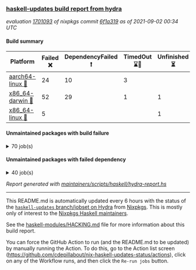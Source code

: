 ### [haskell-updates build report from hydra](https://hydra.nixos.org/jobset/nixpkgs/haskell-updates)
*evaluation [1701093](https://hydra.nixos.org/eval/1701093) of nixpkgs commit [6f1a319](https://github.com/NixOS/nixpkgs/commits/6f1a319c4567d1c4273f38949ba65586585f2144) as of 2021-09-02 00:34 UTC*
#### Build summary

 | Platform | Failed :x: | DependencyFailed :heavy_exclamation_mark: | TimedOut :hourglass::no_entry_sign: | Unfinished :hourglass_flowing_sand: | Success :heavy_check_mark: | 
 | --- | --- | --- | --- | --- | --- | 
 | [aarch64-linux :iphone:](https://hydra.nixos.org/eval/1701093?filter=.aarch64-linux) | 24 | 10 | 3 |  | 6672 | 
 | [x86_64-darwin :apple:](https://hydra.nixos.org/eval/1701093?filter=.x86_64-darwin) | 52 | 29 | 1 | 1 | 6577 | 
 | [x86_64-linux :penguin:](https://hydra.nixos.org/eval/1701093?filter=.x86_64-linux) | 5 |  |  | 1 | 6745 | 
#### Unmaintained packages with build failure
<details><summary>70 job(s) </summary>

- [ ] [[:iphone::heavy_check_mark:]](https://hydra.nixos.org/build/151730405) [[:apple::x:]](https://hydra.nixos.org/build/151726388) [[:penguin::heavy_check_mark:]](https://hydra.nixos.org/build/151730374) [haskellPackages.FractalArt](https://hydra.nixos.org/eval/1701093?filter=haskellPackages.FractalArt) 
- [ ] [[:iphone::x:]](https://hydra.nixos.org/build/151723150) [[:apple::heavy_check_mark:]](https://hydra.nixos.org/build/151731482) [[:penguin::heavy_check_mark:]](https://hydra.nixos.org/build/151717379) [haskellPackages.HsASA](https://hydra.nixos.org/eval/1701093?filter=haskellPackages.HsASA) 
- [ ] [[:iphone::x:]](https://hydra.nixos.org/build/151728193) [[:apple::heavy_check_mark:]](https://hydra.nixos.org/build/151716991) [[:penguin::heavy_check_mark:]](https://hydra.nixos.org/build/151723415) [haskellPackages.OrderedBits](https://hydra.nixos.org/eval/1701093?filter=haskellPackages.OrderedBits) 
- [ ] [[:iphone::x:]](https://hydra.nixos.org/build/151726020) [[:apple::heavy_check_mark:]](https://hydra.nixos.org/build/151727791) [[:penguin::heavy_check_mark:]](https://hydra.nixos.org/build/151724209) [haskellPackages.accelerate-llvm](https://hydra.nixos.org/eval/1701093?filter=haskellPackages.accelerate-llvm) 
- [ ] [[:iphone::x:]](https://hydra.nixos.org/build/151735013) [[:apple::heavy_check_mark:]](https://hydra.nixos.org/build/151715457) [[:penguin::heavy_check_mark:]](https://hydra.nixos.org/build/151726466) [haskellPackages.cdar-mBound](https://hydra.nixos.org/eval/1701093?filter=haskellPackages.cdar-mBound) 
- [ ] [[:iphone::heavy_check_mark:]](https://hydra.nixos.org/build/151717421) [[:apple::x:]](https://hydra.nixos.org/build/151730444) [[:penguin::heavy_check_mark:]](https://hydra.nixos.org/build/151719104) [haskellPackages.chiphunk](https://hydra.nixos.org/eval/1701093?filter=haskellPackages.chiphunk) 
- [ ] [[:iphone::x:]](https://hydra.nixos.org/build/151726472) [[:apple::x:]](https://hydra.nixos.org/build/151716453) [[:penguin::x:]](https://hydra.nixos.org/build/151729836) [haskellPackages.dhall-csv](https://hydra.nixos.org/eval/1701093?filter=haskellPackages.dhall-csv) 
- [ ] [[:iphone::x:]](https://hydra.nixos.org/build/151727844) [[:apple::x:]](https://hydra.nixos.org/build/151721990) [[:penguin::x:]](https://hydra.nixos.org/build/151720582) [haskellPackages.dhall-toml](https://hydra.nixos.org/eval/1701093?filter=haskellPackages.dhall-toml) 
- [ ] [[:iphone::heavy_check_mark:]](https://hydra.nixos.org/build/151724586) [[:apple::x:]](https://hydra.nixos.org/build/151715416) [[:penguin::heavy_check_mark:]](https://hydra.nixos.org/build/151723716) [haskellPackages.discount](https://hydra.nixos.org/eval/1701093?filter=haskellPackages.discount) 
- [ ] [[:iphone::heavy_check_mark:]](https://hydra.nixos.org/build/151722308) [[:apple::x:]](https://hydra.nixos.org/build/151717848) [[:penguin::heavy_check_mark:]](https://hydra.nixos.org/build/151715159) [haskellPackages.diskhash](https://hydra.nixos.org/eval/1701093?filter=haskellPackages.diskhash) 
- [ ] [[:iphone::x:]](https://hydra.nixos.org/build/151719661) [[:apple::x:]](https://hydra.nixos.org/build/151735374) [[:penguin::heavy_check_mark:]](https://hydra.nixos.org/build/151725956) [haskellPackages.easytensor](https://hydra.nixos.org/eval/1701093?filter=haskellPackages.easytensor) 
- [ ] [[:iphone::heavy_check_mark:]](https://hydra.nixos.org/build/151733605) [[:apple::x:]](https://hydra.nixos.org/build/151720897) [[:penguin::heavy_check_mark:]](https://hydra.nixos.org/build/151727880) [haskellPackages.epub-tools](https://hydra.nixos.org/eval/1701093?filter=haskellPackages.epub-tools) 
- [ ] [[:iphone::heavy_check_mark:]](https://hydra.nixos.org/build/151721842) [[:apple::x:]](https://hydra.nixos.org/build/151727406) [[:penguin::heavy_check_mark:]](https://hydra.nixos.org/build/151729708) [haskellPackages.exinst](https://hydra.nixos.org/eval/1701093?filter=haskellPackages.exinst) 
- [ ] [[:iphone::heavy_check_mark:]](https://hydra.nixos.org/build/151730435) [[:apple::x:]](https://hydra.nixos.org/build/151723038) [[:penguin::heavy_check_mark:]](https://hydra.nixos.org/build/151729481) [haskellPackages.float128](https://hydra.nixos.org/eval/1701093?filter=haskellPackages.float128) 
- [ ] [[:iphone::x:]](https://hydra.nixos.org/build/151727007) [[:apple::heavy_check_mark:]](https://hydra.nixos.org/build/151722041) [[:penguin::heavy_check_mark:]](https://hydra.nixos.org/build/151715089) [haskellPackages.freetype2](https://hydra.nixos.org/eval/1701093?filter=haskellPackages.freetype2) 
- [ ] [[:iphone::heavy_check_mark:]](https://hydra.nixos.org/build/151720143) [[:apple::x:]](https://hydra.nixos.org/build/151727115) [[:penguin::heavy_check_mark:]](https://hydra.nixos.org/build/151716336) [haskellPackages.gi-gdkx11](https://hydra.nixos.org/eval/1701093?filter=haskellPackages.gi-gdkx11) 
- [ ] [[:iphone::x:]](https://hydra.nixos.org/build/151727306) [[:penguin::heavy_check_mark:]](https://hydra.nixos.org/build/151724718) [haskellPackages.gnome-keyring](https://hydra.nixos.org/eval/1701093?filter=haskellPackages.gnome-keyring) 
- [ ] [[:iphone::heavy_check_mark:]](https://hydra.nixos.org/build/151732318) [[:apple::x:]](https://hydra.nixos.org/build/151732609) [[:penguin::heavy_check_mark:]](https://hydra.nixos.org/build/151720317) [haskellPackages.gtk-traymanager](https://hydra.nixos.org/eval/1701093?filter=haskellPackages.gtk-traymanager) 
- [ ] [[:iphone::heavy_check_mark:]](https://hydra.nixos.org/build/151731730) [[:apple::x:]](https://hydra.nixos.org/build/151732645) [[:penguin::heavy_check_mark:]](https://hydra.nixos.org/build/151719690) [haskellPackages.hamid](https://hydra.nixos.org/eval/1701093?filter=haskellPackages.hamid) 
- [ ] [[:iphone::heavy_check_mark:]](https://hydra.nixos.org/build/151725530) [[:apple::x:]](https://hydra.nixos.org/build/151724884) [[:penguin::heavy_check_mark:]](https://hydra.nixos.org/build/151728947) [haskellPackages.hid](https://hydra.nixos.org/eval/1701093?filter=haskellPackages.hid) 
- [ ] [[:iphone::heavy_check_mark:]](https://hydra.nixos.org/build/151735177) [[:apple::x:]](https://hydra.nixos.org/build/151723539) [[:penguin::heavy_check_mark:]](https://hydra.nixos.org/build/151725406) [haskellPackages.highlight](https://hydra.nixos.org/eval/1701093?filter=haskellPackages.highlight) 
- [ ] [[:iphone::heavy_check_mark:]](https://hydra.nixos.org/build/151717196) [[:apple::x:]](https://hydra.nixos.org/build/151728926) [[:penguin::heavy_check_mark:]](https://hydra.nixos.org/build/151726515) [haskellPackages.hmatrix-morpheus](https://hydra.nixos.org/eval/1701093?filter=haskellPackages.hmatrix-morpheus) 
- [ ] [[:iphone::heavy_check_mark:]](https://hydra.nixos.org/build/151731650) [[:apple::x:]](https://hydra.nixos.org/build/151721565) [[:penguin::heavy_check_mark:]](https://hydra.nixos.org/build/151730119) [haskellPackages.hmidi](https://hydra.nixos.org/eval/1701093?filter=haskellPackages.hmidi) 
- [ ] [[:iphone::x:]](https://hydra.nixos.org/build/151726400) [[:apple::heavy_check_mark:]](https://hydra.nixos.org/build/151723815) [[:penguin::heavy_check_mark:]](https://hydra.nixos.org/build/151716460) [haskellPackages.hq](https://hydra.nixos.org/eval/1701093?filter=haskellPackages.hq) 
- [ ] [[:iphone::heavy_check_mark:]](https://hydra.nixos.org/build/151731453) [[:apple::x:]](https://hydra.nixos.org/build/151727624) [[:penguin::heavy_check_mark:]](https://hydra.nixos.org/build/151719669) [haskellPackages.hs](https://hydra.nixos.org/eval/1701093?filter=haskellPackages.hs) 
- [ ] [[:iphone::heavy_check_mark:]](https://hydra.nixos.org/build/151730025) [[:apple::x:]](https://hydra.nixos.org/build/151733963) [[:penguin::heavy_check_mark:]](https://hydra.nixos.org/build/151718516) [haskellPackages.hsshellscript](https://hydra.nixos.org/eval/1701093?filter=haskellPackages.hsshellscript) 
- [ ] [[:iphone::heavy_check_mark:]](https://hydra.nixos.org/build/151731588) [[:apple::x:]](https://hydra.nixos.org/build/151727903) [[:penguin::heavy_check_mark:]](https://hydra.nixos.org/build/151734139) [haskellPackages.hssourceinfo](https://hydra.nixos.org/eval/1701093?filter=haskellPackages.hssourceinfo) 
- [ ] [[:iphone::heavy_check_mark:]](https://hydra.nixos.org/build/151730332) [[:apple::x:]](https://hydra.nixos.org/build/151718342) [[:penguin::heavy_check_mark:]](https://hydra.nixos.org/build/151718449) [haskellPackages.huckleberry](https://hydra.nixos.org/eval/1701093?filter=haskellPackages.huckleberry) 
- [ ] [[:iphone::heavy_check_mark:]](https://hydra.nixos.org/build/151733067) [[:apple::x:]](https://hydra.nixos.org/build/151732250) [[:penguin::heavy_check_mark:]](https://hydra.nixos.org/build/151730755) [haskellPackages.ipcvar](https://hydra.nixos.org/eval/1701093?filter=haskellPackages.ipcvar) 
- [ ] [[:iphone::x:]](https://hydra.nixos.org/build/151716343) [[:apple::x:]](https://hydra.nixos.org/build/151726422) [[:penguin::x:]](https://hydra.nixos.org/build/151730947) [haskellPackages.isocline](https://hydra.nixos.org/eval/1701093?filter=haskellPackages.isocline) 
- [ ] [[:iphone::heavy_check_mark:]](https://hydra.nixos.org/build/151720909) [[:apple::x:]](https://hydra.nixos.org/build/151722888) [[:penguin::heavy_check_mark:]](https://hydra.nixos.org/build/151715932) [haskellPackages.keep-alive](https://hydra.nixos.org/eval/1701093?filter=haskellPackages.keep-alive) 
- [ ] [[:iphone::x:]](https://hydra.nixos.org/build/151734395) [[:apple::heavy_check_mark:]](https://hydra.nixos.org/build/151731771) [[:penguin::heavy_check_mark:]](https://hydra.nixos.org/build/151722294) [haskellPackages.libBF](https://hydra.nixos.org/eval/1701093?filter=haskellPackages.libBF) 
- [ ] [[:iphone::heavy_check_mark:]](https://hydra.nixos.org/build/151734210) [[:apple::x:]](https://hydra.nixos.org/build/151728880) [[:penguin::heavy_check_mark:]](https://hydra.nixos.org/build/151732368) [haskellPackages.loc](https://hydra.nixos.org/eval/1701093?filter=haskellPackages.loc) 
- [ ] [[:iphone::x:]](https://hydra.nixos.org/build/151721890) [[:apple::heavy_check_mark:]](https://hydra.nixos.org/build/151717720) [[:penguin::heavy_check_mark:]](https://hydra.nixos.org/build/151715215) [haskellPackages.long-double](https://hydra.nixos.org/eval/1701093?filter=haskellPackages.long-double) 
- [ ] [[:iphone::heavy_check_mark:]](https://hydra.nixos.org/build/151723280) [[:apple::x:]](https://hydra.nixos.org/build/151718286) [[:penguin::heavy_check_mark:]](https://hydra.nixos.org/build/151719043) [haskellPackages.mediawiki2latex](https://hydra.nixos.org/eval/1701093?filter=haskellPackages.mediawiki2latex) 
- [ ] [[:iphone::heavy_check_mark:]](https://hydra.nixos.org/build/151726251) [[:apple::x:]](https://hydra.nixos.org/build/151725972) [[:penguin::heavy_check_mark:]](https://hydra.nixos.org/build/151721757) [haskellPackages.mercury-api](https://hydra.nixos.org/eval/1701093?filter=haskellPackages.mercury-api) 
- [ ] [[:iphone::heavy_check_mark:]](https://hydra.nixos.org/build/151732196) [[:apple::x:]](https://hydra.nixos.org/build/151725784) [[:penguin::heavy_check_mark:]](https://hydra.nixos.org/build/151731126) [haskellPackages.nano-cryptr](https://hydra.nixos.org/eval/1701093?filter=haskellPackages.nano-cryptr) 
- [ ] [[:iphone::x:]](https://hydra.nixos.org/build/151718087) [[:apple::heavy_check_mark:]](https://hydra.nixos.org/build/151732565) [[:penguin::heavy_check_mark:]](https://hydra.nixos.org/build/151735265) [haskellPackages.nlopt-haskell](https://hydra.nixos.org/eval/1701093?filter=haskellPackages.nlopt-haskell) 
- [ ] [[:iphone::heavy_check_mark:]](https://hydra.nixos.org/build/151715639) [[:apple::x:]](https://hydra.nixos.org/build/151728274) [[:penguin::heavy_check_mark:]](https://hydra.nixos.org/build/151732428) [haskellPackages.nri-prelude](https://hydra.nixos.org/eval/1701093?filter=haskellPackages.nri-prelude) 
- [ ] [[:iphone::heavy_check_mark:]](https://hydra.nixos.org/build/151723956) [[:apple::x:]](https://hydra.nixos.org/build/151722811) [[:penguin::heavy_check_mark:]](https://hydra.nixos.org/build/151715923) [haskellPackages.opencv](https://hydra.nixos.org/eval/1701093?filter=haskellPackages.opencv) 
- [ ] [[:iphone::heavy_check_mark:]](https://hydra.nixos.org/build/151728850) [[:apple::x:]](https://hydra.nixos.org/build/151730603) [[:penguin::heavy_check_mark:]](https://hydra.nixos.org/build/151719504) [haskellPackages.persistent-pagination](https://hydra.nixos.org/eval/1701093?filter=haskellPackages.persistent-pagination) 
- [ ] [[:iphone::x:]](https://hydra.nixos.org/build/151717765) [[:apple::heavy_check_mark:]](https://hydra.nixos.org/build/151718317) [[:penguin::heavy_check_mark:]](https://hydra.nixos.org/build/151717284) [haskellPackages.picosat](https://hydra.nixos.org/eval/1701093?filter=haskellPackages.picosat) 
- [ ] [[:iphone::heavy_check_mark:]](https://hydra.nixos.org/build/151733900) [[:apple::x:]](https://hydra.nixos.org/build/151719243) [[:penguin::heavy_check_mark:]](https://hydra.nixos.org/build/151729826) [haskellPackages.ping-wrapper](https://hydra.nixos.org/eval/1701093?filter=haskellPackages.ping-wrapper) 
- [ ] [[:iphone::heavy_check_mark:]](https://hydra.nixos.org/build/151734884) [[:apple::x:]](https://hydra.nixos.org/build/151725279) [[:penguin::heavy_check_mark:]](https://hydra.nixos.org/build/151731441) [haskellPackages.pipes-zlib](https://hydra.nixos.org/eval/1701093?filter=haskellPackages.pipes-zlib) 
- [ ] [[:iphone::x:]](https://hydra.nixos.org/build/151729815) [[:apple::heavy_check_mark:]](https://hydra.nixos.org/build/151717501) [[:penguin::heavy_check_mark:]](https://hydra.nixos.org/build/151728105) [haskellPackages.poker](https://hydra.nixos.org/eval/1701093?filter=haskellPackages.poker) 
- [ ] [[:iphone::heavy_check_mark:]](https://hydra.nixos.org/build/151724624) [[:apple::x:]](https://hydra.nixos.org/build/151719130) [[:penguin::heavy_check_mark:]](https://hydra.nixos.org/build/151726672) [haskellPackages.posix-socket](https://hydra.nixos.org/eval/1701093?filter=haskellPackages.posix-socket) 
- [ ] [[:iphone::heavy_check_mark:]](https://hydra.nixos.org/build/151721148) [[:apple::x:]](https://hydra.nixos.org/build/151726103) [[:penguin::heavy_check_mark:]](https://hydra.nixos.org/build/151731334) [haskellPackages.posix-timer](https://hydra.nixos.org/eval/1701093?filter=haskellPackages.posix-timer) 
- [ ] [[:iphone::heavy_check_mark:]](https://hydra.nixos.org/build/151722804) [[:apple::x:]](https://hydra.nixos.org/build/151728692) [[:penguin::heavy_check_mark:]](https://hydra.nixos.org/build/151720773) [haskellPackages.pthread](https://hydra.nixos.org/eval/1701093?filter=haskellPackages.pthread) 
- [ ] [[:iphone::x:]](https://hydra.nixos.org/build/151722386) [[:apple::heavy_check_mark:]](https://hydra.nixos.org/build/151719956) [[:penguin::heavy_check_mark:]](https://hydra.nixos.org/build/151721437) [haskellPackages.ptr-poker](https://hydra.nixos.org/eval/1701093?filter=haskellPackages.ptr-poker) 
- [ ] [[:iphone::heavy_check_mark:]](https://hydra.nixos.org/build/151727467) [[:apple::x:]](https://hydra.nixos.org/build/151722993) [[:penguin::heavy_check_mark:]](https://hydra.nixos.org/build/151727689) [haskellPackages.sandwich-webdriver](https://hydra.nixos.org/eval/1701093?filter=haskellPackages.sandwich-webdriver) 
- [ ] [[:iphone::heavy_check_mark:]](https://hydra.nixos.org/build/151733838) [[:apple::x:]](https://hydra.nixos.org/build/151720401) [[:penguin::heavy_check_mark:]](https://hydra.nixos.org/build/151727935) [haskellPackages.sdp](https://hydra.nixos.org/eval/1701093?filter=haskellPackages.sdp) 
- [ ] [[:iphone::heavy_check_mark:]](https://hydra.nixos.org/build/151716733) [[:apple::x:]](https://hydra.nixos.org/build/151724083) [[:penguin::heavy_check_mark:]](https://hydra.nixos.org/build/151731829) [haskellPackages.select](https://hydra.nixos.org/eval/1701093?filter=haskellPackages.select) 
- [ ] [[:iphone::heavy_check_mark:]](https://hydra.nixos.org/build/151722023) [[:apple::x:]](https://hydra.nixos.org/build/151725640) [[:penguin::heavy_check_mark:]](https://hydra.nixos.org/build/151721209) [haskellPackages.shared-memory](https://hydra.nixos.org/eval/1701093?filter=haskellPackages.shared-memory) 
- [ ] [[:iphone::x:]](https://hydra.nixos.org/build/151724291) [[:apple::heavy_check_mark:]](https://hydra.nixos.org/build/151730287) [[:penguin::heavy_check_mark:]](https://hydra.nixos.org/build/151725543) [haskellPackages.stm-queue](https://hydra.nixos.org/eval/1701093?filter=haskellPackages.stm-queue) 
- [ ] [[:iphone::heavy_check_mark:]](https://hydra.nixos.org/build/151718182) [[:apple::x:]](https://hydra.nixos.org/build/151734484) [[:penguin::heavy_check_mark:]](https://hydra.nixos.org/build/151722691) [haskellPackages.sysinfo](https://hydra.nixos.org/eval/1701093?filter=haskellPackages.sysinfo) 
- [ ] [[:iphone::heavy_check_mark:]](https://hydra.nixos.org/build/151716440) [[:apple::x:]](https://hydra.nixos.org/build/151729361) [[:penguin::heavy_check_mark:]](https://hydra.nixos.org/build/151720358) [haskellPackages.tailfile-hinotify](https://hydra.nixos.org/eval/1701093?filter=haskellPackages.tailfile-hinotify) 
- [ ] [[:iphone::heavy_check_mark:]](https://hydra.nixos.org/build/151731716) [[:apple::x:]](https://hydra.nixos.org/build/151723828) [[:penguin::heavy_check_mark:]](https://hydra.nixos.org/build/151715655) [haskellPackages.thyme](https://hydra.nixos.org/eval/1701093?filter=haskellPackages.thyme) 
- [ ] [[:iphone::x:]](https://hydra.nixos.org/build/151717089) [[:apple::x:]](https://hydra.nixos.org/build/151724226) [[:penguin::x:]](https://hydra.nixos.org/build/151730243) [haskellPackages.ticket-management](https://hydra.nixos.org/eval/1701093?filter=haskellPackages.ticket-management) 
- [ ] [[:iphone::x:]](https://hydra.nixos.org/build/151722291) [[:apple::heavy_check_mark:]](https://hydra.nixos.org/build/151733325) [[:penguin::heavy_check_mark:]](https://hydra.nixos.org/build/151734833) [haskellPackages.type-natural](https://hydra.nixos.org/eval/1701093?filter=haskellPackages.type-natural) 
- [ ] [[:iphone::heavy_check_mark:]](https://hydra.nixos.org/build/151717823) [[:apple::x:]](https://hydra.nixos.org/build/151726924) [[:penguin::heavy_check_mark:]](https://hydra.nixos.org/build/151734381) [haskellPackages.tz](https://hydra.nixos.org/eval/1701093?filter=haskellPackages.tz) 
- [ ] [[:iphone::x:]](https://hydra.nixos.org/build/151726243) [[:apple::heavy_check_mark:]](https://hydra.nixos.org/build/151732370) [[:penguin::heavy_check_mark:]](https://hydra.nixos.org/build/151715865) [haskellPackages.unicode-properties](https://hydra.nixos.org/eval/1701093?filter=haskellPackages.unicode-properties) 
- [ ] [[:iphone::x:]](https://hydra.nixos.org/build/151730218) [[:apple::heavy_check_mark:]](https://hydra.nixos.org/build/151734842) [[:penguin::heavy_check_mark:]](https://hydra.nixos.org/build/151725675) [haskellPackages.wiringPi](https://hydra.nixos.org/eval/1701093?filter=haskellPackages.wiringPi) 
- [ ] [[:iphone::heavy_check_mark:]](https://hydra.nixos.org/build/151728215) [[:apple::x:]](https://hydra.nixos.org/build/151728055) [[:penguin::heavy_check_mark:]](https://hydra.nixos.org/build/151718500) [tests.haskell.writers](https://hydra.nixos.org/eval/1701093?filter=tests.haskell.writers) 
- [ ] [[:iphone::x:]](https://hydra.nixos.org/build/151728810) [[:apple::heavy_check_mark:]](https://hydra.nixos.org/build/151719590) [[:penguin::heavy_check_mark:]](https://hydra.nixos.org/build/151728592) [haskellPackages.x86-64bit](https://hydra.nixos.org/eval/1701093?filter=haskellPackages.x86-64bit) 
- [ ] [[:iphone::heavy_check_mark:]](https://hydra.nixos.org/build/151726806) [[:apple::x:]](https://hydra.nixos.org/build/151718927) [[:penguin::heavy_check_mark:]](https://hydra.nixos.org/build/151717638) [haskellPackages.xmonad-utils](https://hydra.nixos.org/eval/1701093?filter=haskellPackages.xmonad-utils) 
- [ ] [[:iphone::x:]](https://hydra.nixos.org/build/151723558) [[:apple::x:]](https://hydra.nixos.org/build/151721409) [[:penguin::x:]](https://hydra.nixos.org/build/151715425) [haskellPackages.yapb](https://hydra.nixos.org/eval/1701093?filter=haskellPackages.yapb) 
- [ ] [[:iphone::heavy_check_mark:]](https://hydra.nixos.org/build/151723111) [[:apple::x:]](https://hydra.nixos.org/build/151731162) [[:penguin::heavy_check_mark:]](https://hydra.nixos.org/build/151734781) [haskellPackages.yoga](https://hydra.nixos.org/eval/1701093?filter=haskellPackages.yoga) 
- [ ] [[:iphone::heavy_check_mark:]](https://hydra.nixos.org/build/151733472) [[:apple::x:]](https://hydra.nixos.org/build/151729546) [[:penguin::heavy_check_mark:]](https://hydra.nixos.org/build/151723141) [haskellPackages.zip](https://hydra.nixos.org/eval/1701093?filter=haskellPackages.zip) 
- [ ] [[:iphone::heavy_check_mark:]](https://hydra.nixos.org/build/151725271) [[:apple::x:]](https://hydra.nixos.org/build/151727468) [[:penguin::heavy_check_mark:]](https://hydra.nixos.org/build/151723906) [haskellPackages.zot](https://hydra.nixos.org/eval/1701093?filter=haskellPackages.zot) 
- [ ] [[:iphone::heavy_check_mark:]](https://hydra.nixos.org/build/151731820) [[:apple::x:]](https://hydra.nixos.org/build/151720934) [[:penguin::heavy_check_mark:]](https://hydra.nixos.org/build/151731961) [haskellPackages.zxcvbn-c](https://hydra.nixos.org/eval/1701093?filter=haskellPackages.zxcvbn-c) 
</details>

#### Unmaintained packages with failed dependency
<details><summary>40 job(s) </summary>

- [ ] [[:iphone::heavy_exclamation_mark:]](https://hydra.nixos.org/build/151722183) [[:apple::heavy_check_mark:]](https://hydra.nixos.org/build/151715520) [[:penguin::heavy_check_mark:]](https://hydra.nixos.org/build/151727694) [haskellPackages.PrimitiveArray](https://hydra.nixos.org/eval/1701093?filter=haskellPackages.PrimitiveArray) 
- [ ] [[:iphone::heavy_check_mark:]](https://hydra.nixos.org/build/151722192) [[:apple::heavy_exclamation_mark:]](https://hydra.nixos.org/build/151720000) [[:penguin::heavy_check_mark:]](https://hydra.nixos.org/build/151719255) [haskellPackages.antiope-es](https://hydra.nixos.org/eval/1701093?filter=haskellPackages.antiope-es) 
- [ ] [[:iphone::heavy_exclamation_mark:]](https://hydra.nixos.org/build/151716478) [[:apple::heavy_exclamation_mark:]](https://hydra.nixos.org/build/151719950) [[:penguin::heavy_check_mark:]](https://hydra.nixos.org/build/151728138) [haskellPackages.easytensor-vulkan](https://hydra.nixos.org/eval/1701093?filter=haskellPackages.easytensor-vulkan) 
- [ ] [[:iphone::heavy_check_mark:]](https://hydra.nixos.org/build/151719362) [[:apple::heavy_exclamation_mark:]](https://hydra.nixos.org/build/151733733) [[:penguin::heavy_check_mark:]](https://hydra.nixos.org/build/151720379) [haskellPackages.exinst-aeson](https://hydra.nixos.org/eval/1701093?filter=haskellPackages.exinst-aeson) 
- [ ] [[:iphone::heavy_check_mark:]](https://hydra.nixos.org/build/151734639) [[:apple::heavy_exclamation_mark:]](https://hydra.nixos.org/build/151733207) [[:penguin::heavy_check_mark:]](https://hydra.nixos.org/build/151734036) [haskellPackages.exinst-bytes](https://hydra.nixos.org/eval/1701093?filter=haskellPackages.exinst-bytes) 
- [ ] [[:iphone::heavy_check_mark:]](https://hydra.nixos.org/build/151715726) [[:apple::heavy_exclamation_mark:]](https://hydra.nixos.org/build/151720862) [[:penguin::heavy_check_mark:]](https://hydra.nixos.org/build/151718732) [haskellPackages.exinst-cereal](https://hydra.nixos.org/eval/1701093?filter=haskellPackages.exinst-cereal) 
- [ ] [[:iphone::heavy_check_mark:]](https://hydra.nixos.org/build/151725013) [[:apple::heavy_exclamation_mark:]](https://hydra.nixos.org/build/151724250) [[:penguin::heavy_check_mark:]](https://hydra.nixos.org/build/151717628) [haskellPackages.exinst-serialise](https://hydra.nixos.org/eval/1701093?filter=haskellPackages.exinst-serialise) 
- [ ] [[:iphone::heavy_check_mark:]](https://hydra.nixos.org/build/151718062) [[:apple::heavy_exclamation_mark:]](https://hydra.nixos.org/build/151718717) [[:penguin::heavy_check_mark:]](https://hydra.nixos.org/build/151722609) [haskellPackages.fastparser](https://hydra.nixos.org/eval/1701093?filter=haskellPackages.fastparser) 
- [ ] [[:iphone::heavy_exclamation_mark:]](https://hydra.nixos.org/build/151720913) [[:apple::heavy_check_mark:]](https://hydra.nixos.org/build/151731786) [[:penguin::heavy_check_mark:]](https://hydra.nixos.org/build/151721866) [haskellPackages.hmatrix-nlopt](https://hydra.nixos.org/eval/1701093?filter=haskellPackages.hmatrix-nlopt) 
- [ ] [[:iphone::heavy_exclamation_mark:]](https://hydra.nixos.org/build/151724999) [[:apple::heavy_check_mark:]](https://hydra.nixos.org/build/151728520) [[:penguin::heavy_check_mark:]](https://hydra.nixos.org/build/151729423) [haskellPackages.jsonifier](https://hydra.nixos.org/eval/1701093?filter=haskellPackages.jsonifier) 
- [ ] [[:iphone::heavy_check_mark:]](https://hydra.nixos.org/build/151720672) [[:apple::heavy_exclamation_mark:]](https://hydra.nixos.org/build/151729658) [[:penguin::heavy_check_mark:]](https://hydra.nixos.org/build/151716312) [haskellPackages.keenser](https://hydra.nixos.org/eval/1701093?filter=haskellPackages.keenser) 
- [ ] [[:iphone::heavy_check_mark:]](https://hydra.nixos.org/build/151715776) [[:apple::heavy_exclamation_mark:]](https://hydra.nixos.org/build/151719722) [[:penguin::heavy_check_mark:]](https://hydra.nixos.org/build/151716907) [haskellPackages.nri-env-parser](https://hydra.nixos.org/eval/1701093?filter=haskellPackages.nri-env-parser) 
- [ ] [[:iphone::heavy_check_mark:]](https://hydra.nixos.org/build/151734296) [[:apple::heavy_exclamation_mark:]](https://hydra.nixos.org/build/151726312) [[:penguin::heavy_check_mark:]](https://hydra.nixos.org/build/151715061) [haskellPackages.nri-http](https://hydra.nixos.org/eval/1701093?filter=haskellPackages.nri-http) 
- [ ] [[:iphone::heavy_check_mark:]](https://hydra.nixos.org/build/151731301) [[:apple::heavy_exclamation_mark:]](https://hydra.nixos.org/build/151720531) [[:penguin::heavy_check_mark:]](https://hydra.nixos.org/build/151735134) [haskellPackages.nri-observability](https://hydra.nixos.org/eval/1701093?filter=haskellPackages.nri-observability) 
- [ ] [[:iphone::heavy_check_mark:]](https://hydra.nixos.org/build/151722784) [[:apple::heavy_exclamation_mark:]](https://hydra.nixos.org/build/151726239) [[:penguin::heavy_check_mark:]](https://hydra.nixos.org/build/151732375) [haskellPackages.nri-redis](https://hydra.nixos.org/eval/1701093?filter=haskellPackages.nri-redis) 
- [ ] [[:iphone::heavy_check_mark:]](https://hydra.nixos.org/build/151718469) [[:apple::heavy_exclamation_mark:]](https://hydra.nixos.org/build/151723257) [[:penguin::heavy_check_mark:]](https://hydra.nixos.org/build/151717434) [haskellPackages.nri-test-encoding](https://hydra.nixos.org/eval/1701093?filter=haskellPackages.nri-test-encoding) 
- [ ] [[:iphone::heavy_check_mark:]](https://hydra.nixos.org/build/151719743) [[:apple::heavy_exclamation_mark:]](https://hydra.nixos.org/build/151721403) [[:penguin::heavy_check_mark:]](https://hydra.nixos.org/build/151719323) [haskellPackages.opencv-extra](https://hydra.nixos.org/eval/1701093?filter=haskellPackages.opencv-extra) 
- [ ] [[:iphone::heavy_exclamation_mark:]](https://hydra.nixos.org/build/151720950) [[:apple::heavy_check_mark:]](https://hydra.nixos.org/build/151729832) [[:penguin::heavy_check_mark:]](https://hydra.nixos.org/build/151719399) [haskellPackages.opentelemetry-extra](https://hydra.nixos.org/eval/1701093?filter=haskellPackages.opentelemetry-extra) 
- [ ] [[:iphone::heavy_exclamation_mark:]](https://hydra.nixos.org/build/151720248) [[:apple::heavy_check_mark:]](https://hydra.nixos.org/build/151732089) [[:penguin::heavy_check_mark:]](https://hydra.nixos.org/build/151725999) [haskellPackages.opentelemetry-lightstep](https://hydra.nixos.org/eval/1701093?filter=haskellPackages.opentelemetry-lightstep) 
- [ ] [[:iphone::heavy_check_mark:]](https://hydra.nixos.org/build/151723219) [[:apple::heavy_exclamation_mark:]](https://hydra.nixos.org/build/151726912) [[:penguin::heavy_check_mark:]](https://hydra.nixos.org/build/151715412) [haskellPackages.orgmode-parse](https://hydra.nixos.org/eval/1701093?filter=haskellPackages.orgmode-parse) 
- [ ] [[:iphone::heavy_check_mark:]](https://hydra.nixos.org/build/151733844) [[:apple::heavy_exclamation_mark:]](https://hydra.nixos.org/build/151731765) [[:penguin::heavy_check_mark:]](https://hydra.nixos.org/build/151726320) [haskellPackages.orgstat](https://hydra.nixos.org/eval/1701093?filter=haskellPackages.orgstat) 
- [ ] [[:iphone::heavy_check_mark:]](https://hydra.nixos.org/build/151731670) [[:apple::heavy_exclamation_mark:]](https://hydra.nixos.org/build/151733125) [[:penguin::heavy_check_mark:]](https://hydra.nixos.org/build/151722373) [haskellPackages.postgresql-replicant](https://hydra.nixos.org/eval/1701093?filter=haskellPackages.postgresql-replicant) 
- [ ] [[:iphone::heavy_exclamation_mark:]](https://hydra.nixos.org/build/151734558) [[:apple::heavy_check_mark:]](https://hydra.nixos.org/build/151724149) [[:penguin::heavy_check_mark:]](https://hydra.nixos.org/build/151716937) [haskellPackages.rounded](https://hydra.nixos.org/eval/1701093?filter=haskellPackages.rounded) 
- [ ] [[:iphone::heavy_check_mark:]](https://hydra.nixos.org/build/151722364) [[:apple::heavy_exclamation_mark:]](https://hydra.nixos.org/build/151716269) [[:penguin::heavy_check_mark:]](https://hydra.nixos.org/build/151730968) [haskellPackages.scan-metadata](https://hydra.nixos.org/eval/1701093?filter=haskellPackages.scan-metadata) 
- [ ] [[:iphone::heavy_check_mark:]](https://hydra.nixos.org/build/151727772) [[:apple::heavy_exclamation_mark:]](https://hydra.nixos.org/build/151721656) [[:penguin::heavy_check_mark:]](https://hydra.nixos.org/build/151728845) [haskellPackages.sdp-binary](https://hydra.nixos.org/eval/1701093?filter=haskellPackages.sdp-binary) 
- [ ] [[:iphone::heavy_check_mark:]](https://hydra.nixos.org/build/151728702) [[:apple::heavy_exclamation_mark:]](https://hydra.nixos.org/build/151730103) [[:penguin::heavy_check_mark:]](https://hydra.nixos.org/build/151723086) [haskellPackages.sdp-deepseq](https://hydra.nixos.org/eval/1701093?filter=haskellPackages.sdp-deepseq) 
- [ ] [[:iphone::heavy_check_mark:]](https://hydra.nixos.org/build/151735154) [[:apple::heavy_exclamation_mark:]](https://hydra.nixos.org/build/151716421) [[:penguin::heavy_check_mark:]](https://hydra.nixos.org/build/151716900) [haskellPackages.sdp-hashable](https://hydra.nixos.org/eval/1701093?filter=haskellPackages.sdp-hashable) 
- [ ] [[:iphone::heavy_check_mark:]](https://hydra.nixos.org/build/151733600) [[:apple::heavy_exclamation_mark:]](https://hydra.nixos.org/build/151722095) [[:penguin::heavy_check_mark:]](https://hydra.nixos.org/build/151728973) [haskellPackages.sdp-io](https://hydra.nixos.org/eval/1701093?filter=haskellPackages.sdp-io) 
- [ ] [[:iphone::heavy_check_mark:]](https://hydra.nixos.org/build/151717062) [[:apple::heavy_exclamation_mark:]](https://hydra.nixos.org/build/151731094) [[:penguin::heavy_check_mark:]](https://hydra.nixos.org/build/151728805) [haskellPackages.sdp-quickcheck](https://hydra.nixos.org/eval/1701093?filter=haskellPackages.sdp-quickcheck) 
- [ ] [[:iphone::heavy_check_mark:]](https://hydra.nixos.org/build/151716594) [[:apple::heavy_exclamation_mark:]](https://hydra.nixos.org/build/151718110) [[:penguin::heavy_check_mark:]](https://hydra.nixos.org/build/151717393) [haskellPackages.sdp4bytestring](https://hydra.nixos.org/eval/1701093?filter=haskellPackages.sdp4bytestring) 
- [ ] [[:iphone::heavy_check_mark:]](https://hydra.nixos.org/build/151718125) [[:apple::heavy_exclamation_mark:]](https://hydra.nixos.org/build/151717549) [[:penguin::heavy_check_mark:]](https://hydra.nixos.org/build/151729031) [haskellPackages.sdp4text](https://hydra.nixos.org/eval/1701093?filter=haskellPackages.sdp4text) 
- [ ] [[:iphone::heavy_check_mark:]](https://hydra.nixos.org/build/151718655) [[:apple::heavy_exclamation_mark:]](https://hydra.nixos.org/build/151718721) [[:penguin::heavy_check_mark:]](https://hydra.nixos.org/build/151734424) [haskellPackages.sdp4unordered](https://hydra.nixos.org/eval/1701093?filter=haskellPackages.sdp4unordered) 
- [ ] [[:iphone::heavy_check_mark:]](https://hydra.nixos.org/build/151734766) [[:apple::heavy_exclamation_mark:]](https://hydra.nixos.org/build/151716235) [[:penguin::heavy_check_mark:]](https://hydra.nixos.org/build/151727681) [haskellPackages.sdp4vector](https://hydra.nixos.org/eval/1701093?filter=haskellPackages.sdp4vector) 
- [ ] [[:iphone::heavy_exclamation_mark:]](https://hydra.nixos.org/build/151725187) [[:apple::heavy_check_mark:]](https://hydra.nixos.org/build/151716387) [[:penguin::heavy_check_mark:]](https://hydra.nixos.org/build/151727795) [haskellPackages.sized](https://hydra.nixos.org/eval/1701093?filter=haskellPackages.sized) 
- [ ] [[:iphone::heavy_exclamation_mark:]](https://hydra.nixos.org/build/151724163) [[:apple::heavy_check_mark:]](https://hydra.nixos.org/build/151719049) [[:penguin::heavy_check_mark:]](https://hydra.nixos.org/build/151732738) [haskellPackages.stm-actor](https://hydra.nixos.org/eval/1701093?filter=haskellPackages.stm-actor) 
- [ ] [taskell](https://hydra.nixos.org/eval/1701093?filter=taskell) 
  - [[:iphone::heavy_check_mark:]](https://hydra.nixos.org/build/151715652) [[:apple::heavy_exclamation_mark:]](https://hydra.nixos.org/build/151716159) [[:penguin::heavy_check_mark:]](https://hydra.nixos.org/build/151726242) [toplevel](https://hydra.nixos.org/eval/1701093?filter=taskell)
  - [[:iphone::heavy_check_mark:]](https://hydra.nixos.org/build/151724666) [[:apple::heavy_exclamation_mark:]](https://hydra.nixos.org/build/151715230) [[:penguin::heavy_check_mark:]](https://hydra.nixos.org/build/151731082) [haskellPackages](https://hydra.nixos.org/eval/1701093?filter=haskellPackages.taskell)
- [ ] [[:iphone::heavy_exclamation_mark:]](https://hydra.nixos.org/build/151730687) [[:apple::heavy_check_mark:]](https://hydra.nixos.org/build/151734719) [[:penguin::heavy_check_mark:]](https://hydra.nixos.org/build/151734090) [haskellPackages.unicode-names](https://hydra.nixos.org/eval/1701093?filter=haskellPackages.unicode-names) 
- [ ] [[:iphone::heavy_check_mark:]](https://hydra.nixos.org/build/151725525) [[:apple::heavy_exclamation_mark:]](https://hydra.nixos.org/build/151728544) [[:penguin::heavy_check_mark:]](https://hydra.nixos.org/build/151728445) [haskellPackages.xbattbar](https://hydra.nixos.org/eval/1701093?filter=haskellPackages.xbattbar) 
</details>

*Report generated with [maintainers/scripts/haskell/hydra-report.hs](https://github.com/NixOS/nixpkgs/blob/haskell-updates/maintainers/scripts/haskell/hydra-report.sh)*


----------------------------------------------------------------------

This README.md is automatically updated every 6 hours with the status of the
[`haskell-updates` branch/jobset on Hydra](https://hydra.nixos.org/jobset/nixpkgs/haskell-updates)
from [Nixpkgs](https://github.com/NixOS/nixpkgs).  This is mostly only of
interest to the [Nixpkgs Haskell maintainers](https://github.com/orgs/NixOS/teams/haskell).

See the
[haskell-modules/HACKING.md](https://github.com/NixOS/nixpkgs/blob/haskell-updates/pkgs/development/haskell-modules/HACKING.md)
file for more information about this build report.

You can force the GitHub Action to run (and the README.md to be updated) by
manually running the Action.  To do this, go to the Action list screen
(https://github.com/cdepillabout/nix-haskell-updates-status/actions),
click on any of the Workflow runs, and then click the `Re-run jobs` button.
